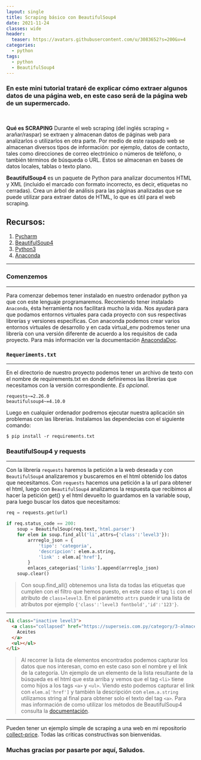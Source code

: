 ```yaml
---
layout: single
title: Scraping básico con BeautifulSoup4
date: 2021-11-24
classes: wide
header:
  teaser: https://avatars.githubusercontent.com/u/3083652?s=200&v=4
categories:
  - python
tags:
  - python
  - BeautifulSoup4
---
```

### En este mini tutorial trataré de explicar cómo extraer algunos datos de una página web, en este caso será de la página web de un supermercado.

<br>

**Qué es SCRAPING** Durante el web scraping (del inglés scraping = arañar/raspar) se extraen y almacenan datos de páginas web para analizarlos o utilizarlos en otra parte. Por medio de este raspado web se almacenan diversos tipos de información: por ejemplo, datos de contacto, tales como direcciones de correo electrónico o números de teléfono, o también términos de búsqueda o URL. Estos se almacenan en bases de datos locales, tablas o texto plano.

**BeautifulSoup4** es un paquete de Python para analizar documentos HTML y XML (incluido el marcado con formato incorrecto, es decir, etiquetas no cerradas). Crea un árbol de análisis para las páginas analizadas que se puede utilizar para extraer datos de HTML, lo que es útil para el web scraping.


Recursos:
---
1. [Pycharm](https://www.jetbrains.com/pycharm/)
2. [BeautifulSoup4](https://pypi.org/project/beautifulsoup4/)
3. [Python3](https://www.python.org/)
4. [Anaconda](https://www.anaconda.com/)

---

### Comenzemos
---
Para comenzar debemos tener instalado en nuestro ordenador python ya que con este lenguaje programaremos. Recomiendo tener instalado `Anaconda`, ésta herramienta nos facilitará mucho la vida. Nos ayudará para que podamos entornos virtuales para cada proyecto con sus respectivas librerías y versiones específicas. Con anaconda podemos crear varios entornos virtuales de desarrollo y en cada virtual_env podremos tener una librería con una versión diferente de acuerdo a los requisitos de cada proyecto. Para más información ver la documentación [AnacondaDoc](https://docs.anaconda.com/).

### `Requeriments.txt`
---
En el directorio de nuestro proyecto podemos tener un archivo de texto con el nombre de requirements.txt en donde definiremos las librerías que necesitamos con la versión correspondiente. *Es opcional*.
```
requests~=2.26.0
beautifulsoup4~=4.10.0
```
Luego en cualquier ordenador podremos ejecutar nuestra aplicación sin problemas con las librerias. Instalamos las dependecias con el siguiente comando:
```
$ pip install -r requirements.txt
```

### BeautifulSoup4 y requests
---
Con la librería `requests` haremos la petición a la web deseada y con `BeautifulSoup4` analizaremos y buscaremos en el html obtenido los datos que necesitamos. Con `requests` hacemos una petición a la url para obtener el html, luego con `BeautifulSoup4` analizamos la respuesta que recibimos al hacer la petición get() y el html devuelto lo guardamos en la variable soup, para luego buscar los datos que necesitamos:
```python
req = requests.get(url)

if req.status_code == 200:
    soup = BeautifulSoup(req.text,'html.parser')
    for elem in soup.find_all('li',attrs={'class':'level3'}):
        arrreglo_json = {
            'tipo': 'categoria',
            'descripcion': elem.a.string,
            'link' : elem.a['href'],
        }
        enlaces_categorias['links'].append(arrreglo_json)
    soup.clear()

```
> Con soup.find_all() obtenemos una lista da todas las etiquetas que cumplen con el filtro que hemos puesto, en este caso el tag `li` con el atributo de `class=level3`. En el parámetro `attrs` puede ir una lista de atributos por ejemplo `{'class':'level3 fontbold','id':'123'}`.
---
``` html
<li class="inactive level3">
  <a class="collapsed" href="https://superseis.com.py/category/3-almacen-aderezoscondimentos-aceites.aspx">
    Aceites
  </a>
  <ul></ul>
</li>
```
> Al recorrer la lista de elementos encontrados podemos capturar los datos que nos interesan, como en este caso son el nombre y el link de la categoría. Un ejemplo de un elemento de la lista resultante de la búsqueda es el html que esta arriba y vemos que el tag `<li>` tiene como hijos a los tags `<a>` y `<ul>`. Viendo esto podemos capturar el link con `elem.a['href']` y también la descripción con `elem.a.string` utilizamos string al final para obtener solo el texto del tag `<a>`. Para mas información de como utilizar los métodos de BeautifulSoup4 consulta la [documentación](https://beautiful-soup-4.readthedocs.io/en/latest/).
---

Pueden tener un ejemplo simple de scraping a una web en mi repositorio [collect-price](git@github.com:nelson-lz/collect-prices.git). Todas las criticas constructivas son bienvenidas. <br>
### Muchas gracias por pasarte por aquí, Saludos. 